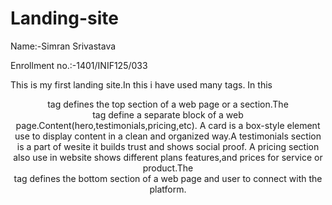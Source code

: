# Landing-site
Name:-Simran Srivastava

Enrollment no.:-1401/INIF125/033

This is my first landing site.In this i have used many tags.
In this <header>tag defines the top section of a web page or a section.The <section> tag define a separate block of a web page.Content(hero,testimonials,pricing,etc).
A card is a box-style element  use to display content in a clean and organized way.A testimonials section is a part of wesite it builds trust and shows social proof.
A pricing section also use in website shows different plans features,and prices for service or product.The <footer> tag defines the bottom section of a web page and user to connect with the platform.
